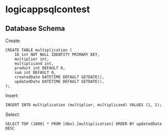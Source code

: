# logicappsqlcontest

## Database Schema
Create:
```
CREATE TABLE multiplication (
	ID int NOT NULL IDENTITY PRIMARY KEY,
    multiplier int,
    multiplicand int,
	product int DEFAULT 0,
	sum int DEFAULT 0,
	createdDate DATETIME DEFAULT GETDATE(),
	updatedDate DATETIME DEFAULT GETDATE(),
);
```
Insert:
```
INSERT INTO multiplication (multiplier, multiplicand) VALUES (1, 1);
```
Select:
```
SELECT TOP (1000) * FROM [dbo].[multiplication] ORDER BY updatedDate DESC
```